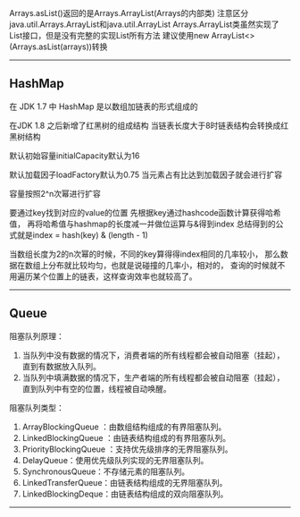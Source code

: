 

Arrays.asList()返回的是Arrays.ArrayList(Arrays的内部类)
注意区分java.util.Arrays.ArrayList和java.util.ArrayList
Arrays.ArrayList类虽然实现了List接口，但是没有完整的实现List所有方法
建议使用new ArrayList<>(Arrays.asList(arrays))转换

---
## HashMap
在 JDK 1.7 中 HashMap 是以数组加链表的形式组成的

在JDK 1.8 之后新增了红黑树的组成结构
当链表长度大于8时链表结构会转换成红黑树结构



默认初始容量initialCapacity默认为16

默认加载因子loadFactory默认为0.75
当元素占有比达到加载因子就会进行扩容


容量按照2^n次幂进行扩容

要通过key找到对应的value的位置
先根据key通过hashcode函数计算获得哈希值，
再将哈希值与hashmap的长度减一并做位运算与&得到index
总结得到的公式就是index = hash(key) & (length - 1)

当数组长度为2的n次幂的时候，不同的key算得得index相同的几率较小，
那么数据在数组上分布就比较均匀，也就是说碰撞的几率小，相对的，
查询的时候就不用遍历某个位置上的链表，这样查询效率也就较高了。



---
## Queue

阻塞队列原理：
1. 当队列中没有数据的情况下，消费者端的所有线程都会被自动阻塞（挂起），直到有数据放入队列。
2. 当队列中填满数据的情况下，生产者端的所有线程都会被自动阻塞（挂起），直到队列中有空的位置，线程被自动唤醒。

阻塞队列类型：
1. ArrayBlockingQueue ：由数组结构组成的有界阻塞队列。
2. LinkedBlockingQueue ：由链表结构组成的有界阻塞队列。
3. PriorityBlockingQueue ：支持优先级排序的无界阻塞队列。
4. DelayQueue：使用优先级队列实现的无界阻塞队列。
5. SynchronousQueue：不存储元素的阻塞队列。
6. LinkedTransferQueue：由链表结构组成的无界阻塞队列。
7. LinkedBlockingDeque：由链表结构组成的双向阻塞队列。


---

